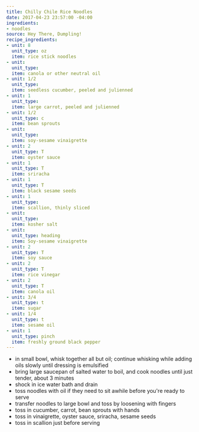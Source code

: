 ```yaml
---
title: Chilly Chile Rice Noodles
date: 2017-04-23 23:57:00 -04:00
ingredients:
- noodles
source: Hey There, Dumpling!
recipe_ingredients:
- unit: 8
  unit_type: oz
  item: rice stick noodles
- unit: 
  unit_type: 
  item: canola or other neutral oil
- unit: 1/2
  unit_type: 
  item: seedless cucumber, peeled and julienned
- unit: 1
  unit_type: 
  item: large carrot, peeled and julienned
- unit: 1/2
  unit_type: c
  item: bean sprouts
- unit: 
  unit_type: 
  item: soy-sesame vinaigrette
- unit: 2
  unit_type: T
  item: oyster sauce
- unit: 1
  unit_type: T
  item: sriracha
- unit: 1
  unit_type: T
  item: black sesame seeds
- unit: 1
  unit_type: 
  item: scallion, thinly sliced
- unit: 
  unit_type: 
  item: kosher salt
- unit: 
  unit_type: heading
  item: Soy-sesame vinaigrette
- unit: 2
  unit_type: T
  item: soy sauce
- unit: 2
  unit_type: T
  item: rice vinegar
- unit: 2
  unit_type: T
  item: canola oil
- unit: 3/4
  unit_type: t
  item: sugar
- unit: 1/4
  unit_type: t
  item: sesame oil
- unit: 1
  unit_type: pinch
  item: freshly ground black pepper
---
```


- in small bowl, whisk together all but oil; continue whisking while adding oils slowly until dressing is emulsified
- bring large saucepan of salted water to boil, and cook noodles until just tender, about 3 minutes
- shock in ice water bath and drain
- toss noodles with oil if they need to sit awhile before you're ready to serve
- transfer noodles to large bowl and toss by loosening with fingers
- toss in cucumber, carrot, bean sprouts with hands
- toss in vinaigrette, oyster sauce, sriracha, sesame seeds
- toss in scallion just before serving
